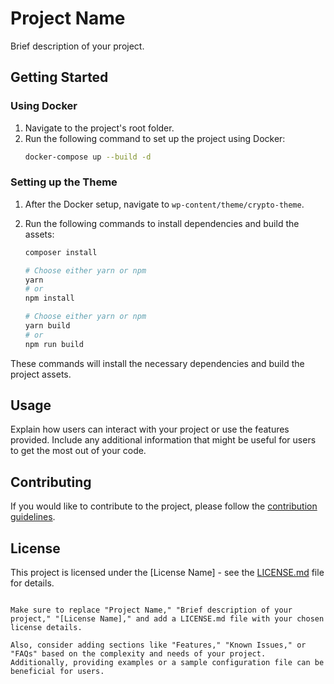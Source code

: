 # Project Name

Brief description of your project.

## Getting Started

### Using Docker

1. Navigate to the project's root folder.
2. Run the following command to set up the project using Docker:
   ```bash
   docker-compose up --build -d
   ```

### Setting up the Theme

1. After the Docker setup, navigate to `wp-content/theme/crypto-theme`.
2. Run the following commands to install dependencies and build the assets:

   ```bash
   composer install
   ```

   ```bash
   # Choose either yarn or npm
   yarn
   # or
   npm install
   ```

   ```bash
   # Choose either yarn or npm
   yarn build
   # or
   npm run build
   ```

These commands will install the necessary dependencies and build the project assets.

## Usage

Explain how users can interact with your project or use the features provided. Include any additional information that might be useful for users to get the most out of your code.

## Contributing

If you would like to contribute to the project, please follow the [contribution guidelines](CONTRIBUTING.md).

## License

This project is licensed under the [License Name] - see the [LICENSE.md](LICENSE.md) file for details.

```

Make sure to replace "Project Name," "Brief description of your project," "[License Name]," and add a LICENSE.md file with your chosen license details.

Also, consider adding sections like "Features," "Known Issues," or "FAQs" based on the complexity and needs of your project. Additionally, providing examples or a sample configuration file can be beneficial for users.
```
